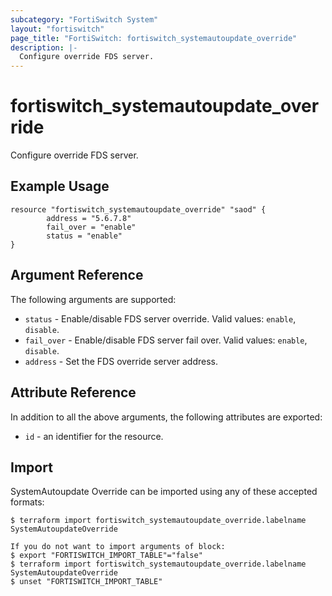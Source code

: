 ```yaml
---
subcategory: "FortiSwitch System"
layout: "fortiswitch"
page_title: "FortiSwitch: fortiswitch_systemautoupdate_override"
description: |-
  Configure override FDS server.
---
```


# fortiswitch_systemautoupdate_override
Configure override FDS server.

## Example Usage

```hcl
resource "fortiswitch_systemautoupdate_override" "saod" {
        address = "5.6.7.8"
        fail_over = "enable"
        status = "enable"
}
```

## Argument Reference

The following arguments are supported:

* `status` - Enable/disable FDS server override. Valid values: `enable`, `disable`.
* `fail_over` - Enable/disable FDS server fail over. Valid values: `enable`, `disable`.
* `address` - Set the FDS override server address.


## Attribute Reference

In addition to all the above arguments, the following attributes are exported:
* `id` - an identifier for the resource.

## Import

SystemAutoupdate Override can be imported using any of these accepted formats:
```
$ terraform import fortiswitch_systemautoupdate_override.labelname SystemAutoupdateOverride

If you do not want to import arguments of block:
$ export "FORTISWITCH_IMPORT_TABLE"="false"
$ terraform import fortiswitch_systemautoupdate_override.labelname SystemAutoupdateOverride
$ unset "FORTISWITCH_IMPORT_TABLE"
```
